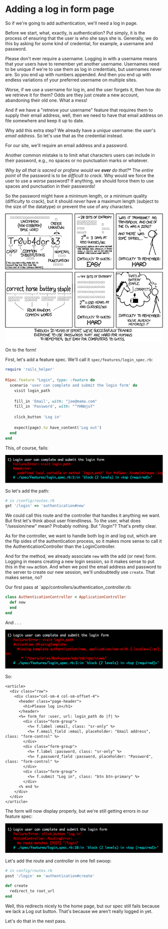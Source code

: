 # Adding a log in form page

So if we're going to add authentication, we'll need a log in page.

Before we start, what, exactly, is authentication? Put simply, it is the process of ensuring that the user is who she says she is. Generally, we do this by asking for some kind of credential, for example, a username and password.

Please don't ever require a username. Logging in with a username means that your users have to remember yet another username. Usernames need to be unique if we're to use them as log in credentials, but usernames never are. So you end up with numbers appended. And then you end up with endless variations of your preferred username on multiple sites.

Worse, if we use a username for log in, and the user forgets it, then how do we retrieve it for them? Odds are they just create a new account, abandoning their old one. What a mess!

And if we have a "retreive your username" feature that requires them to supply their email address, well, then we need to have that email address on file somewhere and keep it up to date.

Why add this extra step? We already have a *unique* username: the user's *email address*. So let's use that as the credential instead.

For our site, we'll require an email address and a password.

Another common mistake is to limit what characters users can include in their password, e.g., no spaces or no punctuation marks or whatever.

*Why by all that is sacred or profane would we **ever** do that?** The *entire point* of the password is to be *difficult to crack*. Why would we force the user to use a *worse* password? If anything, we should force them to use spaces and punctuation in their passwords!

So the password might have a minimum length, or a minimum quality (difficulty to crack), but it should *never* have a maximum length (subject to the size of the datatype) or prevent the use of any characters.

![Password Strength XKCD](/images/password-strength.png)

On to the form!

First, let's add a feature spec. We'll call it `spec/features/login_spec.rb`:

```ruby
require 'rails_helper'

RSpec.feature "Login", type: :feature do
  scenario 'user can complete and submit the login form' do
    visit login_path

    fill_in 'Email', with: "joe@mama.com"
    fill_in 'Password', with: "^YHNmju7"

    click_button 'Log in'

    expect(page).to have_content('Log out')
  end
end
```

This, of course, fails:

![No login path](/images/no-login-path.png)

So let's add the path:

```ruby
# in /config/routes.rb
get '/login' => 'authentication#new'
```

We could call this route and the controller that handles it anything we want. But first let's think about user friendliness. To the user, what does "/session/new" mean? Probably nothing. But "/login"? That's pretty clear.



As for the controller, we want to handle both log in and log out, which are the flip sides of the authentication process, so it makes more sense to call it the AuthenticationController than the LoginController.

And for the method, we already associate `new` with the add (or new) form. Logging in means creating a new login session, so it makes sense to put this in the `new` action. And when we post the email address and password to the server to create our new session, we'll undoubtedly use `create`. That makes sense, no?

Our first pass at `app/controllers/authentication_controller.rb:

```ruby
class AuthenticationController < ApplicationController
  def new
  end
end
```

And . . .

![No login template](/images/no-login-template.png)

So:

```erb
<article>
  <div class="row">
    <div class="col-sm-4 col-sm-offset-4">
      <header class="page-header">
        <h1>Please log in</h1>
      </header>
      <%= form_for :user, url: login_path do |f| %>
        <div class="form-group">
          <%= f.label :email, class: "sr-only" %>
          <%= f.email_field :email, placeholder: "Email address", class: "form-control" %>
        </div>
        <div class="form-group">
          <%= f.label :password, class: "sr-only" %>
          <%= f.password_field :password, placeholder: "Password", class: "form-control" %>
        </div>
        <div class="form-group">
          <%= f.submit "Log in", class: "btn btn-primary" %>
        </div>
      <% end %>
    </div>
  </div>
</article>
```

The form will now display properly, but we're still getting errors in our feature spec:

![No post route](/images/no-post-login-route.png)

Let's add the route and controller in one fell swoop:

```ruby
# in config/routes.rb
post '/login' => 'authentication#create'
```

```ruby
def create
  redirect_to root_url
end
```

Well, this redirects nicely to the home page, but our spec still fails because we lack a Log out button. That's because we aren't really logged in yet.

Let's do that in the next pass.
